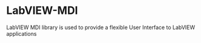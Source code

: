 # LabVIEW-MDI
LabVIEW MDI library is used to provide a flexible User Interface to LabVIEW applications
